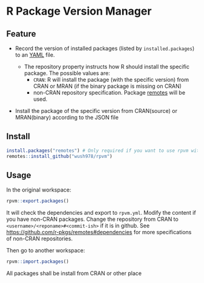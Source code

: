 # R Package Version Manager

## Feature

- Record the version of installed packages (listed by `installed.packages`) to an [YAML](https://en.wikipedia.org/wiki/YAML) file.
    - The repository property instructs how R should install the specific package. The possible values are:
        - `CRAN`: R will install the package (with the specific version) from CRAN or MRAN (if the binary package is missing on CRAN)
        - non-CRAN repository specification. Package [remotes](https://github.com/mangothecat/remotes) will be used.
            
- Install the package of the specific version from CRAN(source) or MRAN(binary)
  according to the JSON file

## Install

```r
install.packages("remotes") # Only required if you want to use rpvm with non-CRAN packages
remotes::install_github("wush978/rpvm")
```

## Usage

In the original workspace:

```r
rpvm::export.packages()
```

It will check the dependencies and export to `rpvm.yml`.
Modify the content if you have non-CRAN packages. 
Change the repository from CRAN to `<username>/<reponame>#<commit-ish>` if it is in github.
See <https://github.com/r-pkgs/remotes#dependencies> for more specifications of non-CRAN repositories.

Then go to another workspace:

```r
rpvm::import.packages()
```

All packages shall be install from CRAN or other place
